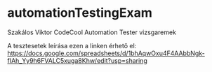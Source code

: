 # automationTestingExam
Szakálos Viktor CodeCool Automation Tester vizsgaremek

A tesztesetek leírása ezen a linken érhető el:
https://docs.google.com/spreadsheets/d/1bhAqwOxu4F4AAbbNgk-fIAh_Yy9h6FVALC5xuga8Khw/edit?usp=sharing


